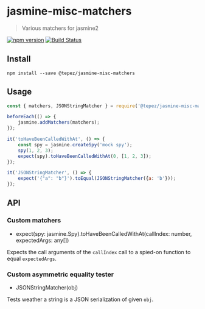 # jasmine-misc-matchers
> Various matchers for jasmine2

[![npm version](https://badge.fury.io/js/%40tepez%2Fjasmine-misc-matchers.svg)](https://badge.fury.io/js/%40tepez%2Fjasmine-misc-matchers)
[![Build Status](https://secure.travis-ci.org/tepez/jasmine-misc-matchers.svg?branch=master)](http://travis-ci.org/tepez/jasmine-misc-matchers)

## Install

```
npm install --save @tepez/jasmine-misc-matchers
```

## Usage
```js
const { matchers, JSONStringMatcher } = require('@tepez/jasmine-misc-matchers');

beforeEach(() => {
    jasmine.addMatchers(matchers);
});

it('toHaveBeenCalledWithAt', () => {
    const spy = jasmine.createSpy('mock spy');
    spy(1, 2, 3);
    expect(spy).toHaveBeenCalledWithAt(0, [1, 2, 3]);
});

it('JSONStringMatcher', () => {
    expect('{"a": "b"}').toEqual(JSONStringMatcher({a: 'b'}));
});
```


## API

### Custom matchers
* expect(spy: jasmine.Spy).toHaveBeenCalledWithAt(callIndex: number, expectedArgs: any[])

Expects the call arguments of the `callIndex` call to a spied-on function to equal `expectedArgs`.

### Custom asymmetric equality tester

* JSONStringMatcher(obj)

Tests weather a string is a JSON serialization of given `obj`.